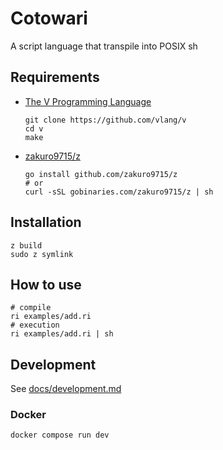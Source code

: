 # Cotowari

A script language that transpile into POSIX sh

## Requirements

- [The V Programming Language](https://github.com/vlang/v)
    ```
    git clone https://github.com/vlang/v
    cd v
    make
    ```
- [zakuro9715/z](https://github.com/zakuro9715/z)
    ```
    go install github.com/zakuro9715/z
    # or
    curl -sSL gobinaries.com/zakuro9715/z | sh
    ```


## Installation

```
z build
sudo z symlink
```

## How to use

```
# compile
ri examples/add.ri
# execution
ri examples/add.ri | sh
```

## Development

See [docs/development.md](./docs/development.md)

### Docker

```
docker compose run dev
```
